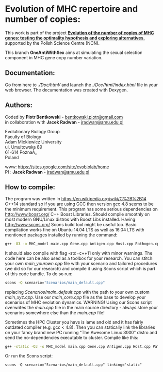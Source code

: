 Evolution of MHC repertoire and number of copies:
==============================

This work is part of the project [**Evolution of the number of copies of MHC genes: testing the optimality hypothesis and exploring alternatives.**](https://sites.google.com/site/evobiolab/projects) supported by the Polish Science Centre (NCN).

This branch **OneAntiWithSex** aims at simulating the sexual selection component in MHC gene copy number variation. 

Documentation:
-----------

Go from here to *./Doc/html/* and launch the *./Doc/html/index.html* file in your web browser. The documentation was created with Doxygen.

Authors:
--------
Coded by **Piotr Bentkowski** - bentkowski.piotr@gmail.com  
in collaboration with **Jacek Radwan** - jradwan@amu.edu.pl

Evolutionary Biology Group  
Faculty of Biology  
Adam Mickiewicz University  
ul. Umultowska 89  
61-614 PoznaÅ„  
Poland  

www: https://sites.google.com/site/evobiolab/home  
PI : **Jacek Radwan** - jradwan@amu.edu.pl

How to compile:
-----------
The program was written in https://en.wikipedia.org/wiki/C%2B%2B14 C++14 standard so if you are using GCC then version gcc 4.8 seems to be the minimum requirement. This program has
some serious dependencies on http://www.boost.org/ C++ Boost Libraries. Should compile smoothly on most modern GNU/Linux distros with Boost Libs installed. Having http://www.scons.org/ Scons build tool might be useful too. Basic compilation works fine on Ubuntu 14.04 LTS as well as 16.04 LTS with mentioned packages installed by running the command:
```bash
g++ -O3 -o MHC_model main.cpp Gene.cpp Antigen.cpp Host.cpp Pathogen.cpp H2Pinteraction.cpp RandomNumbs.cpp Tagging_system.cpp Environment.cpp DataHandler.cpp -std=c++14
```

It should also compile with flag -std=c++11 only with minor warnings. The code here can be also used as a toolbox for your research. You can stitch your own *main_yourown.cpp* file with your scenario and tailored procedures (we did so for our research) and compile it using Scons script which is part of this code bundle. To do so run:
```Bash
scons -Q scenario="Scenarios/main_default.cpp"
```
replacing *Scenarios/main_default.cpp* with the path to your own custom *main_xyz.cpp*. Use our *main_core.cpp* file as the base to develop your scenarios of MHC evolution dynamics. WARNING!
Using our Scons script overwrites the *main.cpp* file in the main source directory - always
store your scenarios somewhere else than the *main.cpp* file!

Sometimes the HPC Cluster you have is lame and old and it has fairly outdated compiler (e.g. gcc < 4.8). Then you can statically link the libraries on your fancy brand new PC running "The Awesome Linux 3000" distro and send the no-dependencies executable to cluster. Compile like this:
```bash
g++ -static -O3 -o MHC_model main.cpp Gene.cpp Antigen.cpp Host.cpp Pathogen.cpp H2Pinteraction.cpp RandomNumbs.cpp Tagging_system.cpp Environment.cpp DataHandler.cpp -std=c++14
```

Or run the Scons script:
```shell
scons -Q scenario="Scenarios/main_default.cpp" linking="static"
```
